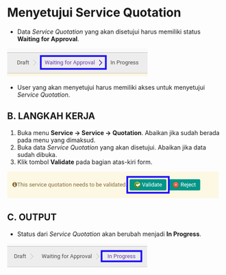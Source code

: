 # Menyetujui Service Quotation

* Data *Service Quotation* yang akan disetujui harus memiliki status **Waiting for Approval**.

![](../../img/service-quotation/status-waiting-for-approval.png)

* User yang akan menyetujui harus memiliki akses untuk menyetujui *Service Quotation*.

## B. LANGKAH KERJA

1. Buka menu **Service -> Service -> Quotation**. Abaikan jika sudah berada pada menu yang dimaksud.
2. Buka data *Service Quotation* yang akan disetujui. Abaikan jika data sudah dibuka.
3. Klik tombol **Validate** pada bagian atas-kiri form.

![](../../img/service-quotation/tombol-validate.png)

## C. OUTPUT

* Status dari *Service Quotation* akan berubah menjadi **In Progress**.

![](../../img/service-quotation/status-input-inprogress.png)
